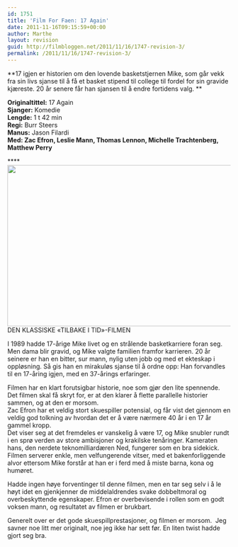 ```yaml
---
id: 1751
title: 'Film For Faen: 17 Again'
date: 2011-11-16T09:15:59+00:00
author: Marthe
layout: revision
guid: http://filmbloggen.net/2011/11/16/1747-revision-3/
permalink: /2011/11/16/1747-revision-3/
---
```

**17 igjen er historien om den lovende basketstjernen Mike, som går vekk fra sin livs sjanse til å få et basket stipend til college til fordel for sin gravide kjæreste. 20 år senere får han sjansen til å endre fortidens valg. **

**Originaltittel:** 17 Again  
**Sjanger:** Komedie  
**Lengde:** 1 t 42 min  
**Regi:** Burr Steers  
**Manus:** Jason Filardi  
**Med: Zac Efron, Leslie Mann, Thomas Lennon, Michelle Trachtenberg, Matthew Perry**

****<a href="http://filmbloggen.net/2011/11/16/film-for-faen-17-again/17-again-728465/" rel="attachment wp-att-1748"><img class="alignnone size-full wp-image-1748" src="http://filmbloggen.net/wp-content/uploads//2011/11/17-AGAIN-728465.jpg" alt="" width="570" height="364" /></a>DEN KLASSISKE &laquo;TILBAKE I TID&raquo;-FILMEN

I 1989 hadde 17-årige Mike livet og en strålende basketkarriere foran seg. Men dama blir gravid, og Mike valgte familien framfor karrieren. 20 år seinere er han en bitter, sur mann, nylig uten jobb og med et ekteskap i oppløsning. Så gis han en mirakuløs sjanse til å ordne opp: Han forvandles til en 17-åring igjen, med en 37-årings erfaringer.

Filmen har en klart forutsigbar historie, noe som gjør den lite spennende. Det filmen skal få skryt for, er at den klarer å flette parallelle historier sammen, og at den er morsom.  
Zac Efron har et veldig stort skuespiller potensial, og får vist det gjennom en veldig god tolkning av hvordan det er å være nærmere 40 år i en 17 år gammel kropp.  
Det viser seg at det fremdeles er vanskelig å være 17, og Mike snubler rundt i en sprø verden av store ambisjoner og krakilske tenåringer. Kameraten hans, den nerdete teknomilliardæren Ned, fungerer som en bra sidekick. Filmen serverer enkle, men velfungerende vitser, med et bakenforliggende alvor ettersom Mike forstår at han er i ferd med å miste barna, kona og humøret.

Hadde ingen høye forventinger til denne filmen, men en tar seg selv i å le høyt idet en gjenkjenner de middelaldrendes svake dobbeltmoral og overbeskyttende egenskaper. Efron er overbevisende i rollen som en godt voksen mann, og resultatet av filmen er brukbart.

Generelt over er det gode skuespillprestasjoner, og filmen er morsom.  Jeg savner noe litt mer originalt, noe jeg ikke har sett før. En liten twist hadde gjort seg bra.